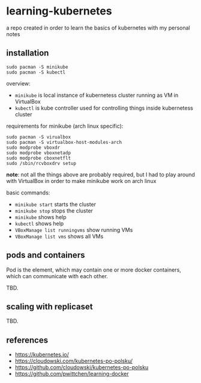 # learning-kubernetes
a repo created in order to learn the basics of kubernetes with my personal notes

installation
------------

```
sudo pacman -S minikube
sudo pacman -S kubectl
```

overview:
- `minikube` is local instance of kubernetess cluster running as VM in VirtualBox
- `kubectl` is kube controller used for controlling things inside kubernetess cluster

requirements for minikube (arch linux specific):

```
sudo pacman -S virualbox
sudo pacman -S virtualbox-host-modules-arch
sudo modprobe vboxdr
sudo modprobe vboxnetadp
sudo modprobe cboxnetflt
sudo /sbin/rcvboxdrv setup
```

**note**: not all the things above are probably required, but I had to play around with VirtualBox in order to make minikube work on arch linux

basic commands:
- `minikube start` starts the cluster
- `minikube stop` stops the cluster
- `minikube` shows help
- `kubectl` shows help
- `VBoxManage list runningvms` show running VMs
- `VBoxManage list vms` shows all VMs

pods and containers
-------------------

Pod is the element, which may contain one or more docker containers, which can communicate with each other.

TBD.

scaling with replicaset
-----------------------

TBD.

references
----------
- https://kubernetes.io/
- https://cloudowski.com/kubernetes-po-polsku/
- https://github.com/cloudowski/kubernetes-po-polsku
- https://github.com/pwittchen/learning-docker
